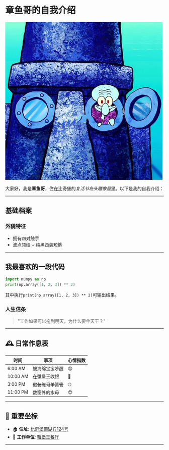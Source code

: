 # 章鱼哥的自我介绍

![章鱼哥官方形象](https://github.com/Winnie-Qi/dev_skills/blob/main/images/squidward.jpg) 

大家好，我是**章鱼哥**，住在比奇堡的*复活节岛头雕像屋*里。以下是我的自我介绍：

---

## 基础档案 <!-- 二级标题 -->

### **外貌特征** <!-- 三级标题 -->
- 拥有四对触手
- 波点领结 + 纯黑西装短裤 <!-- 无序列表 -->

---

## 我最喜欢的一段代码

```python
import numpy as np
print(np.array([1, 2, 3]) ** 2)
```
其中执行`print(np.array([1, 2, 3]) ** 2)`可输出结果。


### **人生信条**
> "工作如果可以拖到明天，为什么要今天干？" <!-- 引用块 -->

---

## 🕰️ 日常作息表 <!-- 二级标题 -->

| 时间       | 事项                  | 心情指数 |
|------------|-----------------------|----------|
| 6:00 AM    | 被海绵宝宝吵醒        | 😡        |
| 10:00 AM   | 在蟹堡王收银          | 🥱        |
| 3:00 PM    | ~~假装练习单簧管~~    | 🙄        |
| 11:00 PM   | 数窗外的水母          | 😌        |

---

## 📍 重要坐标 <!-- 二级标题 -->

- 🏠 **住址**: [比奇堡珊瑚丘124号](https://baike.baidu.com/item/%E6%AF%94%E5%A5%87%E5%A0%A1/8275168) <!-- 链接语法 -->
- 🏢 **工作单位**: [蟹堡王餐厅](https://baike.baidu.com/item/%E8%9F%B9%E5%A0%A1%E7%8E%8B/8043124)

---

